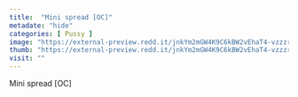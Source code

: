 ```yaml
---
title:  "Mini spread [OC]"
metadate: "hide"
categories: [ Pussy ]
image: "https://external-preview.redd.it/jnkYm2mGW4K9C6kBW2vEhaT4-vzzzrAPPMwvGPaoyFg.jpg?auto=webp&s=69243155ebdd992e0681487b27aa45058649c30a"
thumb: "https://external-preview.redd.it/jnkYm2mGW4K9C6kBW2vEhaT4-vzzzrAPPMwvGPaoyFg.jpg?width=1080&crop=smart&auto=webp&s=e341f9266118b4f1afe206ad9156d1d5c1e95406"
visit: ""
---
```

Mini spread [OC]
